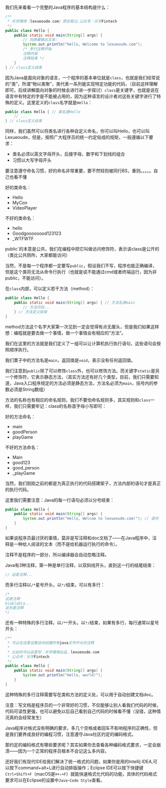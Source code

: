 我们先来看看一个完整的Java程序的基本结构是什么：

```java
/**
 * 乐学偶得（lexueoude.com）原创笔记,公众号：乐学Fintech
 */
public class Hello {
    public static void main(String[] args) {
        // 向屏幕输出文本:
        System.out.println("Hello, Welcome to lexueoude.com");
        /* 多行注释开始
        注释内容
        注释结束 */
    }
} // class定义结束
```

因为Java是面向对象的语言，一个程序的基本单位就是`class`，也就是我们经常说的“类”，所谓“物以类聚”，类代表一系列能实现特定功能的代码，（目前这样理解即可，后续讲解面向对象的时候会进行进一步探讨）`class`是关键字，也就是说在语言中有特定的字是不能被占用的，因为这种语言的设计者对这些关键字进行了特殊的定义。这里定义的`class`名字就是`Hello`：

```java
public class Hello { // 类名是Hello
    // ...
} // class定义结束
```

同样，我们虽然可以将类名进行各种自定义命名，你可以叫Hello，也可以叫Lexueoude，但是，按照广大程序员的统一约定俗成的规矩，一般遵循以下要求：

- 类名必须以英文字母开头，后接字母，数字和下划线的组合
- 习惯以大写字母开头

要注意遵守命名习惯，好的命名非常重要，要不然轻则被同行BS，重则。。。。。自己也看不懂

好的类命名：

- Hello
- MyCon
- VideoPlayer

不好的类命名：

- hello
- Goodgoooooood123123
- _WTFWTF



public`的本意是公共，我们在编程中把它叫做访问修饰符，表示该class是公开的（类比公共厕所，大家都能访问）



当然，不是每一个程序都一定要写`public`，假设我们不写，程序也能正确编译，但是这个类将无法从命令行执行（也就是说不能通过cmd或者终端运行，因为非public，不能访问）。



在`class`内部，可以定义若干方法（method）：

```java
public class Hello {
    public static void main(String[] args) { // 方法名是main
        // 方法代码...
    } // 方法定义结束
}
```



method方法这个名字大家第一次见到一定会觉得有点无厘头，但是我们如果这样想：编程就是要去做一个事情，做一个事情会有相应的“方法”。

我们在这里的方法就是我们定义了一组可以让计算机执行执行语句，这些语句会按照顺序执行。



我们栗子中的方法名是`main`，返回值是`void`，表示没有任何返回值。

我们注意到`public`除了可以修饰`class`外，也可以修饰方法。而关键字`static`是另一个修饰符，它表示静态方法，（其实方法还有好几个类型，目前，我们只需要知道，Java入口程序规定的方法必须是静态方法，方法名必须为`main`，括号内的参数必须是String数组）



方法的名称也有相应的命名规则，我们不要怕命名规则多，其实规则和`class`一样，我们只需要牢记：class的名称首字母小写即可：

好的方法命名：

- main
- goodPerson
- playGame

不好的方法命名：

- Main
- good123
- good_person
- _playGame



当然，我们刚刚之前的都是为真正执行的代码搭建架子，方法内部的语句才是真正的执行代码。

这里我们需要注意：Java的每一行语句必须以分号结束：

```java
public class Hello {
    public static void main(String[] args) {
        System.out.println("Hello, Welcom to lexueoude.com!"); // 语句
    }
}
```



如果说程序员最讨厌的事情，莫非是写注释和doc文档了——在Java程序中，注释是一种给人阅读的文本（而不是给机器运行执行的命令）。

注释不是程序的一部分，所以编译器会自动忽略注释。

Java有3种注释，第一种是单行注释，以双斜线开头，直到这一行的结尾结束：

```java
// 这是注释...
```

而多行注释以`/*`星号开头，以`*/`结束，可以有多行：

```java
/*
这是注释
blablabla...
这也是注释
*/
```

还有一种特殊的多行注释，以`/**`开头，以`*/`结束，如果有多行，每行通常以星号开头：

```java
/**
 * 可以在这里设置自动创建所有java文件开头的注释
 * 
 * 比如你可以这里写：乐学偶得出品，lexueoude.com
 * 公众号：乐学Fintech
 */
public class Hello {
    public static void main(String[] args) {
        System.out.println("Hello, world!");
    }
}
```

这种特殊的多行注释需要写在类和方法的定义处，可以用于自动创建文档doc。



注意：写文档是程序员的一个非常好的习惯，不仅能够让别人看我们代码的时候，代码可读性更强，也可以避免以后自己看到自己代码的时候看不懂（没错，这种情况真的会经常发生）





Java程序对格式没有明确的要求，多几个空格或者回车不影响程序的正确性，但是我们要养成良好的编程习惯，注意遵守Java社区约定的编码格式。

那约定的编码格式有哪些要求呢？其实如果你去查看各种编码格式要求，一定会崩溃——因为一个正常的程序员根本不会记这么多内容。

还好我们有现代IDE给我们解决了统一格式的问题，如果你是用的Intellij IDEA,可以按下command+alt+L进行自动排版操作；Eclipse IDE可以按下快捷键`Ctrl+Shift+F`（macOS是`⌘+⇧+F`）就能快速格式化代码的功能，具体的代码格式要求可以在Eclipse的设置中`Java`-`Code Style`查看。